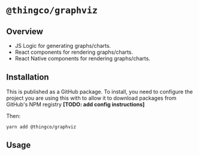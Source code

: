 # `@thingco/graphviz`

## Overview

- JS Logic for generating graphs/charts.
- React components for rendering graphs/charts.
- React Native components for rendering graphs/charts.

## Installation

This is published as a GitHub package. To install, you need to configure the project you are using this with to allow it to download packages from GitHub's NPM registry **[TODO: add config instructions]**

Then:

```
yarn add @thingco/graphviz
```

## Usage

